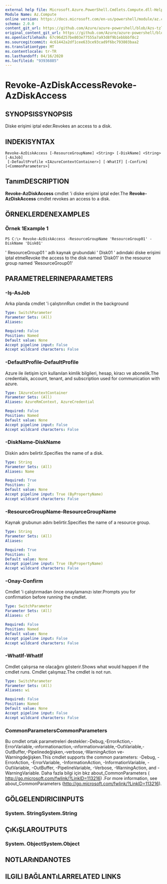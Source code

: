 ```yaml
---
external help file: Microsoft.Azure.PowerShell.Cmdlets.Compute.dll-Help-Help.xml
Module Name: Az.Compute
online version: https://docs.microsoft.com/en-us/powershell/module/az.compute/revoke-azdiskaccess
schema: 2.0.0
content_git_url: https://github.com/Azure/azure-powershell/blob/Azs-tzl/src/Compute/Compute/help/Revoke-AzDiskAccess.md
original_content_git_url: https://github.com/Azure/azure-powershell/blob/Azs-tzl/src/Compute/Compute/help/Revoke-AzDiskAccess.md
ms.openlocfilehash: 67c96d257be803e77555a7a93d8f9b1ebbbbf8c2
ms.sourcegitcommit: 4c61442a2df1cee633ce93cad9f6bc793803baa2
ms.translationtype: MT
ms.contentlocale: tr-TR
ms.lasthandoff: 04/16/2020
ms.locfileid: "93936885"
---
```

# <span data-ttu-id="14c5d-101">Revoke-AzDiskAccess</span><span class="sxs-lookup"><span data-stu-id="14c5d-101">Revoke-AzDiskAccess</span></span>

## <span data-ttu-id="14c5d-102">SYNOPSIS</span><span class="sxs-lookup"><span data-stu-id="14c5d-102">SYNOPSIS</span></span>
<span data-ttu-id="14c5d-103">Diske erişimi iptal eder.</span><span class="sxs-lookup"><span data-stu-id="14c5d-103">Revokes an access to a disk.</span></span>

## <span data-ttu-id="14c5d-104">INDEKI</span><span class="sxs-lookup"><span data-stu-id="14c5d-104">SYNTAX</span></span>

```
Revoke-AzDiskAccess [-ResourceGroupName] <String> [-DiskName] <String> [-AsJob]
 [-DefaultProfile <IAzureContextContainer>] [-WhatIf] [-Confirm] [<CommonParameters>]
```

## <span data-ttu-id="14c5d-105">Tanım</span><span class="sxs-lookup"><span data-stu-id="14c5d-105">DESCRIPTION</span></span>
<span data-ttu-id="14c5d-106">**Revoke-AzDiskAccess** cmdlet 'i diske erişimi iptal eder.</span><span class="sxs-lookup"><span data-stu-id="14c5d-106">The **Revoke-AzDiskAccess** cmdlet revokes an access to a disk.</span></span>

## <span data-ttu-id="14c5d-107">ÖRNEKLERDEN</span><span class="sxs-lookup"><span data-stu-id="14c5d-107">EXAMPLES</span></span>

### <span data-ttu-id="14c5d-108">Örnek 1</span><span class="sxs-lookup"><span data-stu-id="14c5d-108">Example 1</span></span>
```
PS C:\> Revoke-AzDiskAccess -ResourceGroupName 'ResourceGroup01' -DiskName 'Disk01'
```

<span data-ttu-id="14c5d-109">' ResourceGroup01 ' adlı kaynak grubundaki ' Disk01 ' adındaki diske erişimi iptal etme</span><span class="sxs-lookup"><span data-stu-id="14c5d-109">Revoke the access to the disk named 'Disk01' in the resource group named 'ResourceGroup01'</span></span>

## <span data-ttu-id="14c5d-110">PARAMETRELERINE</span><span class="sxs-lookup"><span data-stu-id="14c5d-110">PARAMETERS</span></span>

### <span data-ttu-id="14c5d-111">-Iş</span><span class="sxs-lookup"><span data-stu-id="14c5d-111">-AsJob</span></span>
<span data-ttu-id="14c5d-112">Arka planda cmdlet 'i çalıştırın</span><span class="sxs-lookup"><span data-stu-id="14c5d-112">Run cmdlet in the background</span></span>

```yaml
Type: SwitchParameter
Parameter Sets: (All)
Aliases: 

Required: False
Position: Named
Default value: None
Accept pipeline input: False
Accept wildcard characters: False
```

### <span data-ttu-id="14c5d-113">-DefaultProfile</span><span class="sxs-lookup"><span data-stu-id="14c5d-113">-DefaultProfile</span></span>
<span data-ttu-id="14c5d-114">Azure ile iletişim için kullanılan kimlik bilgileri, hesap, kiracı ve abonelik.</span><span class="sxs-lookup"><span data-stu-id="14c5d-114">The credentials, account, tenant, and subscription used for communication with azure.</span></span>

```yaml
Type: IAzureContextContainer
Parameter Sets: (All)
Aliases: AzureRmContext, AzureCredential

Required: False
Position: Named
Default value: None
Accept pipeline input: False
Accept wildcard characters: False
```

### <span data-ttu-id="14c5d-115">-DiskName</span><span class="sxs-lookup"><span data-stu-id="14c5d-115">-DiskName</span></span>
<span data-ttu-id="14c5d-116">Diskin adını belirtir.</span><span class="sxs-lookup"><span data-stu-id="14c5d-116">Specifies the name of a disk.</span></span>

```yaml
Type: String
Parameter Sets: (All)
Aliases: Name

Required: True
Position: 2
Default value: None
Accept pipeline input: True (ByPropertyName)
Accept wildcard characters: False
```

### <span data-ttu-id="14c5d-117">-ResourceGroupName</span><span class="sxs-lookup"><span data-stu-id="14c5d-117">-ResourceGroupName</span></span>
<span data-ttu-id="14c5d-118">Kaynak grubunun adını belirtir.</span><span class="sxs-lookup"><span data-stu-id="14c5d-118">Specifies the name of a resource group.</span></span>

```yaml
Type: String
Parameter Sets: (All)
Aliases: 

Required: True
Position: 1
Default value: None
Accept pipeline input: True (ByPropertyName)
Accept wildcard characters: False
```

### <span data-ttu-id="14c5d-119">-Onay</span><span class="sxs-lookup"><span data-stu-id="14c5d-119">-Confirm</span></span>
<span data-ttu-id="14c5d-120">Cmdlet 'i çalıştırmadan önce onaylamanızı ister.</span><span class="sxs-lookup"><span data-stu-id="14c5d-120">Prompts you for confirmation before running the cmdlet.</span></span>

```yaml
Type: SwitchParameter
Parameter Sets: (All)
Aliases: cf

Required: False
Position: Named
Default value: None
Accept pipeline input: False
Accept wildcard characters: False
```

### <span data-ttu-id="14c5d-121">-WhatIf</span><span class="sxs-lookup"><span data-stu-id="14c5d-121">-WhatIf</span></span>
<span data-ttu-id="14c5d-122">Cmdlet çalışırsa ne olacağını gösterir.</span><span class="sxs-lookup"><span data-stu-id="14c5d-122">Shows what would happen if the cmdlet runs.</span></span> <span data-ttu-id="14c5d-123">Cmdlet çalışmaz.</span><span class="sxs-lookup"><span data-stu-id="14c5d-123">The cmdlet is not run.</span></span>

```yaml
Type: SwitchParameter
Parameter Sets: (All)
Aliases: wi

Required: False
Position: Named
Default value: None
Accept pipeline input: False
Accept wildcard characters: False
```

### <span data-ttu-id="14c5d-124">CommonParameters</span><span class="sxs-lookup"><span data-stu-id="14c5d-124">CommonParameters</span></span>
<span data-ttu-id="14c5d-125">Bu cmdlet ortak parametreleri destekler:-Debug,-ErrorAction,-ErrorVariable,-ınformationaction,-ınformationvariable,-OutVariable,-OutBuffer,-Pipelinedeğişken,-verbose,-WarningAction ve-Warningdeğişken.</span><span class="sxs-lookup"><span data-stu-id="14c5d-125">This cmdlet supports the common parameters: -Debug, -ErrorAction, -ErrorVariable, -InformationAction, -InformationVariable, -OutVariable, -OutBuffer, -PipelineVariable, -Verbose, -WarningAction, and -WarningVariable.</span></span> <span data-ttu-id="14c5d-126">Daha fazla bilgi için bkz about_CommonParameters ( http://go.microsoft.com/fwlink/?LinkID=113216) .</span><span class="sxs-lookup"><span data-stu-id="14c5d-126">For more information, see about_CommonParameters (http://go.microsoft.com/fwlink/?LinkID=113216).</span></span>

## <span data-ttu-id="14c5d-127">GÖLGELENDIRICI</span><span class="sxs-lookup"><span data-stu-id="14c5d-127">INPUTS</span></span>

### <span data-ttu-id="14c5d-128">System. String</span><span class="sxs-lookup"><span data-stu-id="14c5d-128">System.String</span></span>

## <span data-ttu-id="14c5d-129">ÇıKıŞLAR</span><span class="sxs-lookup"><span data-stu-id="14c5d-129">OUTPUTS</span></span>

### <span data-ttu-id="14c5d-130">System. Object</span><span class="sxs-lookup"><span data-stu-id="14c5d-130">System.Object</span></span>

## <span data-ttu-id="14c5d-131">NOTLARıNDA</span><span class="sxs-lookup"><span data-stu-id="14c5d-131">NOTES</span></span>

## <span data-ttu-id="14c5d-132">ILGILI BAĞLANTıLAR</span><span class="sxs-lookup"><span data-stu-id="14c5d-132">RELATED LINKS</span></span>

